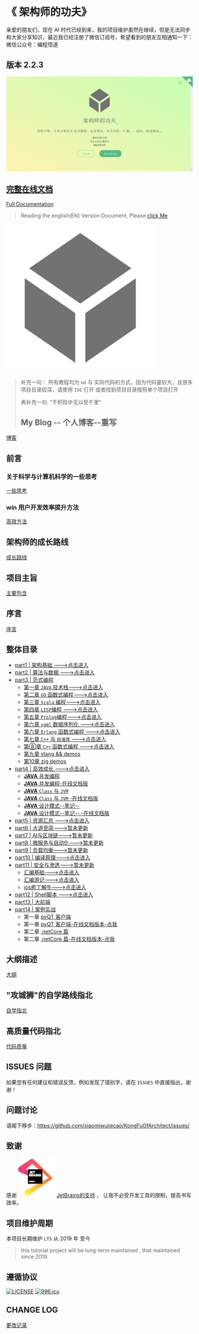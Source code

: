 # 《 架构师的功夫》
亲爱的朋友们，现在 AI 时代已经到来，我的项目维护虽然在继续，但是无法同步和大家分享知识，最近我已经注册了微信订阅号，希望看到的朋友互相通知一下：
微信公众号：编程悟道
## 版本 2.2.3

![2.1-snap](img/snap.png)

## [完整在线文档](https://xiaomiwujiecao.github.io/KongFuOfArchitect/)

[Full Documentation](https://xiaomiwujiecao.github.io/KongFuOfArchitect/)

>  Reading the english(EN) Version Document, Please [click Me](/README-en.md)

![架构师的功夫](/img/icon.svg)

> 补充一句： 所有教程均为 `md` 与 实际代码的方式，因为代码量较大，且很多项目目录较深，请使用 `IDE` 打开 或者找到项目目录按照单个项目打开
> 
> 再补充一句: "不积跬步无以至千里"
>
> ## My Blog -- 个人博客--重写

[博客](https://nodejs7.com/)


## 前言

### 关于科学与计算机科学的一些思考

[一些思考](/thought.md)

### win 用户开发效率提升方法

[高效方法](/effective.md)

## 架构师的成长路线

[成长路线](/path.md)

## 项目主旨

[主要包含](/major.md)

## 序言

[序言](/sequence.md)

## 整体目录

- [part1 | 架构基础 --->点击进入](/part1/README.md)
- [part2 | 算法与数据 --->点击进入](/part2/README.md)
- [part3 | 范式编程](/part3/README.md)
  - [第一章 `JAVA` 技术栈--->点击进入](/part3/java/README.md)
  - [第二章 `GO` 函数式编程--->点击进入](/part3/go/README.md)
  - [第三章 `Scala` 编程--->点击进入](/part3/scala/README.md)
  - [第四章 `LISP`编程 --->点击进入](/part3/lisp/README.md)
  - [第五章 `Prolog`编程--->点击进入 ](/part3/prolog/README.md)
  - [第六章 `yaml` 数据序列化 --->点击进入 ](/part3/yaml/README.md)
  - [第六章 `Erlang` 函数式编程 --->点击进入 ](/part3/erlang/README.md)
  - [第七章 `C++` 与 `标准库` --->点击进入 ](/part3/c++_stl/README.md)
  - [第⑧章 `C++` 函数式编程 --->点击进入 ](/part3/functionalProgramming/README.md)
  - [第九章 vlang && demos](/part3/vlang_demos/README.md)
  - [第10章 zig demos](/part3/zig_demos/README.md)
- [part4 | 高效成长 --->点击进入](/part4/README.md)
    - [**JAVA** 并发编程](/part4/java_concurrency/README.md)
    - [**JAVA** 并发编程-在线文档版](/part4/java_concurrency/README.md)
    - [**JAVA** `Class` 与 `JVM`](/part4/java_class_jvm/README.md)
    - [**JAVA** `Class` 与 `JVM` -在线文档版](/part4/java_class_jvm/README.md)
    - [**JAVA** 设计模式--笔记-- ](/part4/java_designPattern/README.md)
    - [**JAVA** 设计模式--笔记-- -在线文档版](/part4/java_designPattern/README.md)
- [part5 | 资源汇总 --->点击进入](/part5/README.md)
- [part6 | 大道至简--->暂未更新](/part6/README.md)
- [part7 | AI与区块链--->暂未更新](/part7/README.md)
- [part8 | 微服务与自动化--->暂未更新](/part8/README.md)
- [part9 | 负载均衡--->暂未更新](/part9/README.md)
- [part10 | 编译原理--->点击进入](part10/README.md)
- [part11 | 安全与渗透--->暂未更新](part11/README.md)
    - [汇编基础--->点击进入](https://github.com/xiaomiwujiecao/GAB)
    - [汇编游记--->点击进入](part11/assembly/README.md)
    - [ios庖丁解牛--->点击进入](https://github.com/xiaomiwujiecao/iosKnife)
- [part12 | Shell脚本 --->点击进入](https://github.com/xiaomiwujiecao/cleverShell)
- [part13 | 大前端](/part13/README.md)
- [part14 | 案例实战](/part14/README.md)
    - 第一章 [pyQT 客户端](/part14/pyqt5/README.md)
    - 第一章 [pyQT 客户端-在线文档版本-点我](/part14/pyqt5/README.md)
    - 第二章 [.netCore 篇](/part14/dotNetCore/README.md)
    - 第二章 [.netCore 篇-在线文档版本-点我](/part14/dotNetCore/README.md)
## 大纲描述

[大纲](/framework.md)

## "攻城狮"的自学路线指北
 
[自学指北](/self_charge.md)


## 高质量代码指北

[代码质量](/high_quality_code.md)
    

## ISSUES 问题

 如果您有任何建议和错误反馈，例如发现了错别字，请在 `ISSUES` 中直接指出，谢谢！

## 问题讨论 

请阁下移步：https://github.com/xiaomiwujiecao/KongFuOfArchitect/issues/




## 致谢

感谢 ![](img/jetbrains11.png)  [JetBrains的支持](https://www.jetbrains.com/?from=KongFuOfArchitect) ， 让我不必受开发工具的限制，提高书写效率。

## 项目维护周期

本项目长期维护 `LTS` 从 2019 年 至今
> this tutorial project will be long-term maintained , that maintained since 2019.


## 遵循协议

[![LICENSE](https://img.shields.io/badge/license-Anti%20996-blue.svg)](https://github.com/996icu/996.ICU/blob/master/LICENSE)
[![996.icu](https://img.shields.io/badge/link-996.icu-red.svg)](https://996.icu)

## CHANGE LOG

[更改记录](change_log.md)



